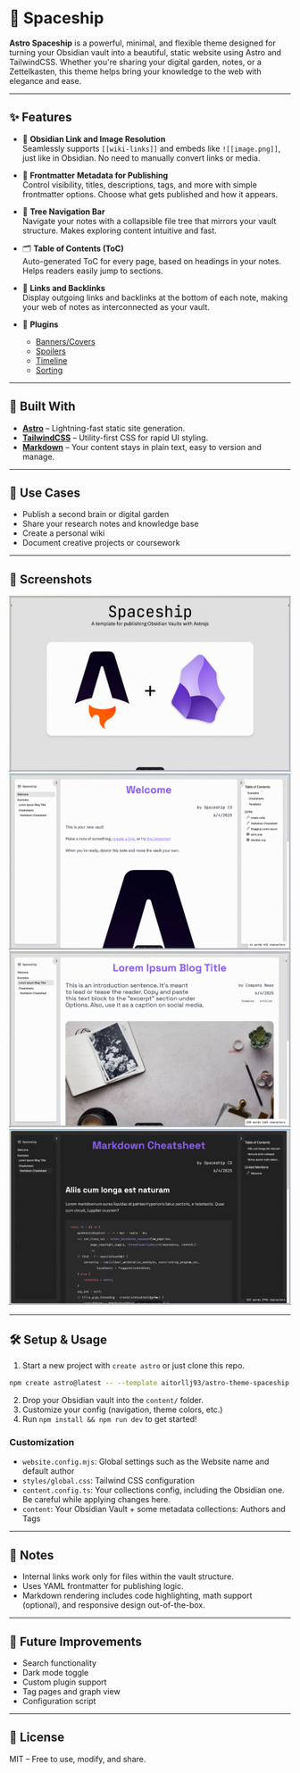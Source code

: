 # 🌌 Spaceship

**Astro Spaceship** is a powerful, minimal, and flexible theme designed for turning your Obsidian vault into a beautiful, static website using Astro and TailwindCSS. Whether you're sharing your digital garden, notes, or a Zettelkasten, this theme helps bring your knowledge to the web with elegance and ease.

---

## ✨ Features

- 🔗 **Obsidian Link and Image Resolution**  
  Seamlessly supports `[[wiki-links]]` and embeds like `![[image.png]]`, just like in Obsidian. No need to manually convert links or media.

- 📝 **Frontmatter Metadata for Publishing**  
  Control visibility, titles, descriptions, tags, and more with simple frontmatter options. Choose what gets published and how it appears.

- 🌲 **Tree Navigation Bar**  
  Navigate your notes with a collapsible file tree that mirrors your vault structure. Makes exploring content intuitive and fast.

- 🗂 **Table of Contents (ToC)**  
  Auto-generated ToC for every page, based on headings in your notes. Helps readers easily jump to sections.

- 🔁 **Links and Backlinks**  
  Display outgoing links and backlinks at the bottom of each note, making your web of notes as interconnected as your vault.

- 🔌 **Plugins**
  - [Banners/Covers](https://github.com/jparkerweb/pixel-banner)
  - [Spoilers](https://github.com/jacobtread/obsidian-spoilers)
  - [Timeline](https://github.com/George-debug/obsidian-timeline)
  - [Sorting](https://github.com/shu307/obsidian-nav-weight)

---

## 🚀 Built With

- **[Astro](https://astro.build/)** – Lightning-fast static site generation.
- **[TailwindCSS](https://tailwindcss.com/)** – Utility-first CSS for rapid UI styling.
- **[Markdown](https://www.markdownguide.org/)** – Your content stays in plain text, easy to version and manage.

---

## 📁 Use Cases

- Publish a second brain or digital garden
- Share your research notes and knowledge base
- Create a personal wiki
- Document creative projects or coursework

---

## 📸 Screenshots

![](src/content/vault/Assets/Screenshots/001.jpg)
![](src/content/vault/Assets/Screenshots/002.jpg)
![](src/content/vault/Assets/Screenshots/003.jpg)
![](src/content/vault/Assets/Screenshots/004.jpg)

---

## 🛠 Setup & Usage

1. Start a new project with `create astro` or just clone this repo.
```sh
npm create astro@latest -- --template aitorllj93/astro-theme-spaceship
```
2. Drop your Obsidian vault into the `content/` folder.
3. Customize your config (navigation, theme colors, etc.)
4. Run `npm install && npm run dev` to get started!

###  Customization

* `website.config.mjs`: Global settings such as the Website name and default author
* `styles/global.css`: Tailwind CSS configuration
* `content.config.ts`: Your collections config, including the Obsidian one. Be careful while applying changes here.
* `content`: Your Obsidian Vault + some metadata collections: Authors and Tags

---

## 🧠 Notes

- Internal links work only for files within the vault structure.
- Uses YAML frontmatter for publishing logic.
- Markdown rendering includes code highlighting, math support (optional), and responsive design out-of-the-box.

---

## 🧪 Future Improvements

- Search functionality
- Dark mode toggle
- Custom plugin support
- Tag pages and graph view
- Configuration script

---

## 📄 License

MIT – Free to use, modify, and share.